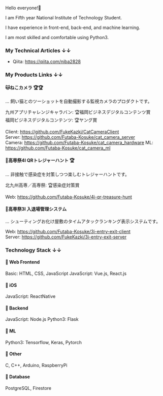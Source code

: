 Hello everyone!🚀  

I am Fifth year National Institute of Technology Student.  

I have experience in front-end, back-end, and machine learning.  

I am most skilled and comfortable using Python3.  

### My Technical Articles ↓↓

- Qiita: https://qiita.com/niba2828

### My Products Links ↓↓

#### **🐱ねこカメラ 🏆🏆**
… 飼い猫とのツーショットを自動撮影する監視カメラのプロダクトです。  

九州アプリチャレンジキャラバン: 🏆福岡ビジネスデジタルコンテンツ賞  
福岡ビジネスデジタルコンテンツ: 🏆ヤング賞  

Client: https://github.com/FukeKazki/CatCameraClient  
Server: https://github.com/Futaba-Kosuke/cat_camera_server  
Camera: https://github.com/Futaba-Kosuke/cat_camera_hardware
ML: https://github.com/Futaba-Kosuke/cat_camera_ml  

#### **💎高専祭4I QRトレジャーハント 🏆**
… 非接触で感染症を対策しつつ楽しむトレジャーハントです。  

北九州高専／高専祭: 🏆感染症対策賞  

Web: https://github.com/Futaba-Kosuke/4i-qr-treasure-hunt

#### **🚩高専祭3I 入退場管理システム**
… シューティングお化け屋敷のタイムアタックランキング表示システムです。  

Web: https://github.com/Futaba-Kosuke/3i-entry-exit-client  
Server: https://github.com/FukeKazki/3i-entry-exit-server  

### Technology Stack ↓↓

#### **🚀 Web Frontend**  
Basic: HTML, CSS, JavaScript
JavaScript: Vue.js, React.js

#### **🚀 iOS**
JavaScript: ReactNative

#### **🚀 Backend**
JavaScript: Node.js
Python3: Flask

#### **🚀 ML**
Python3: Tensorflow, Keras, Pytorch

#### **🚀 Other**
C, C++, Arduino, RaspberryPi

#### **🚀 Database**  
PostgreSQL, Firestore